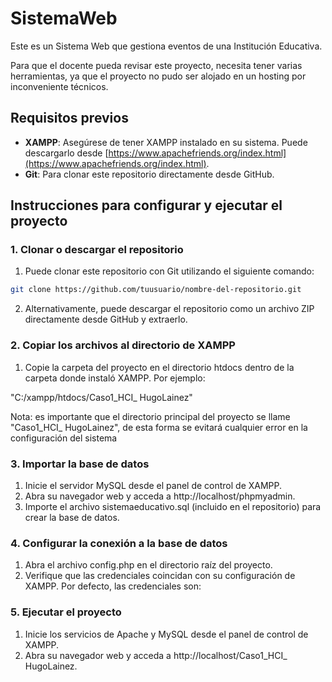 # SistemaWeb
Este es un Sistema Web que gestiona eventos de una Institución Educativa.

Para que el docente pueda revisar este proyecto, necesita tener varias herramientas, ya que el proyecto no pudo ser alojado en un hosting por inconveniente técnicos.

## Requisitos previos

- **XAMPP**: Asegúrese de tener XAMPP instalado en su sistema. Puede descargarlo desde [https://www.apachefriends.org/index.html](https://www.apachefriends.org/index.html).
- **Git**: Para clonar este repositorio directamente desde GitHub.

## Instrucciones para configurar y ejecutar el proyecto

### 1. Clonar o descargar el repositorio

1. Puede clonar este repositorio con Git utilizando el siguiente comando:

```bash
git clone https://github.com/tuusuario/nombre-del-repositorio.git

```

2. Alternativamente, puede descargar el repositorio como un archivo ZIP directamente desde GitHub y extraerlo.

### 2. Copiar los archivos al directorio de XAMPP

1. Copie la carpeta del proyecto en el directorio htdocs dentro de la carpeta donde instaló XAMPP. Por ejemplo:

"C:/xampp/htdocs/Caso1_HCI_ HugoLainez"

Nota: es importante que el directorio principal del proyecto se llame "Caso1_HCI_ HugoLainez", de esta forma se evitará cualquier error en la configuración del sistema

### 3. Importar la base de datos
1. Inicie el servidor MySQL desde el panel de control de XAMPP.
2. Abra su navegador web y acceda a http://localhost/phpmyadmin.
3. Importe el archivo sistemaeducativo.sql (incluido en el repositorio) para crear la base de datos.

### 4. Configurar la conexión a la base de datos
1. Abra el archivo config.php en el directorio raíz del proyecto.
2. Verifique que las credenciales coincidan con su configuración de XAMPP. Por defecto, las credenciales son:

<?php
$host = 'localhost';
$user = 'root';
$password = '';
$database = 'sistemaeducativo';
?>

### 5. Ejecutar el proyecto
1. Inicie los servicios de Apache y MySQL desde el panel de control de XAMPP.
2. Abra su navegador web y acceda a http://localhost/Caso1_HCI_ HugoLainez.


